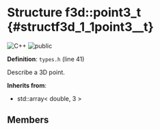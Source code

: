 # Structure f3d::point3\_t {#structf3d_1_1point3__t}

![][C++]
![][public]

**Definition**: `types.h` (line 41)



Describe a 3D point.

**Inherits from**:

* std::array\< double, 3 \>

## Members

[public]: https://img.shields.io/badge/-public-brightgreen (public)
[C++]: https://img.shields.io/badge/language-C%2B%2B-blue (C++)
[const]: https://img.shields.io/badge/-const-lightblue (const)
[protected]: https://img.shields.io/badge/-protected-yellow (protected)
[static]: https://img.shields.io/badge/-static-lightgrey (static)
[private]: https://img.shields.io/badge/-private-red (private)
